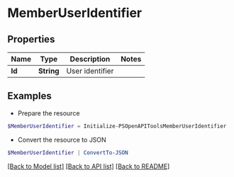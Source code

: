 # MemberUserIdentifier
## Properties

Name | Type | Description | Notes
------------ | ------------- | ------------- | -------------
**Id** | **String** | User identifier | 

## Examples

- Prepare the resource
```powershell
$MemberUserIdentifier = Initialize-PSOpenAPIToolsMemberUserIdentifier  -Id null
```

- Convert the resource to JSON
```powershell
$MemberUserIdentifier | ConvertTo-JSON
```

[[Back to Model list]](../README.md#documentation-for-models) [[Back to API list]](../README.md#documentation-for-api-endpoints) [[Back to README]](../README.md)

